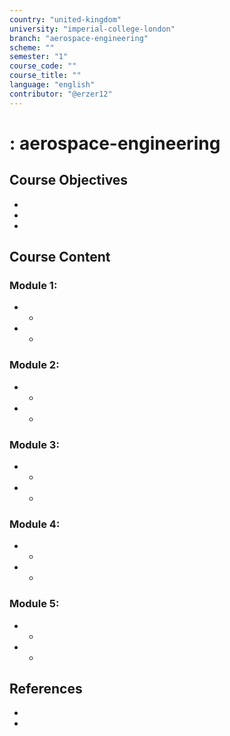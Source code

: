 ```yaml
---
country: "united-kingdom"
university: "imperial-college-london"
branch: "aerospace-engineering"
scheme: ""
semester: "1"
course_code: ""
course_title: ""
language: "english"
contributor: "@erzer12"
---
```

# : aerospace-engineering

## Course Objectives
* 
* 
* 

## Course Content
### Module 1: 
* 
  - 
* 
  - 

### Module 2: 
* 
  - 
* 
  - 

### Module 3: 
* 
  - 
* 
  - 

### Module 4: 
* 
  - 
* 
  - 

### Module 5: 
* 
  - 
* 
  - 

## References
* 
* 
